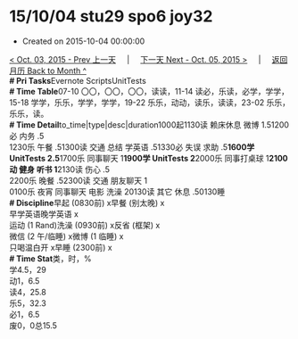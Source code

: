 # 15/10/04 stu29 spo6 joy32

* Created on 2015-10-04 00:00:00

[&lt; Oct. 03, 2015 - Prev 上一天](d03.md)     \|     [下一天 Next - Oct. 05, 2015 &gt;](d05.md)     \|     [返回月历 Back to Month ^](index.md)   
**\# Pri Tasks**Evernote ScriptsUnitTests  
**\# Time Table**07-10 〇〇，〇〇，〇〇，读读，11-14 读必，乐读，必学，学学，15-18 学学，乐乐，学学，学学，19-22 乐乐，动动，读乐，读读，23-02 乐乐，乐乐，读。  
**\# Time Detail**to\_time\|type\|desc\|duration1000起1130读 赖床休息 微博 1.51200必 内务 .5  
1230乐 午餐 .51300读 交通 总结 学英语 .51330必 失误 求助 .5**1600学 UnitTests 2.5**1700乐 同事聊天 1**1900学 UnitTests 2**2000乐 同事打桌球 1**2100动 健身 听书 1**2130读 伤心 .5  
2200乐 晚餐 .52300读 交通 朋友聊天 1  
0100乐 夜宵 同事聊天 电影 洗澡 20130读 其它 休息 .50130睡  
**\# Discipline**早起 \(0830前\) x早餐 \(别太晚\) x  
早学英语晚学英语 x  
运动 \(1 Rand\)洗澡 \(0930前\) x反省 \(框架\) x  
微信 \(2 午/临睡\) x微博 \(1 临睡\) x  
只喝温白开 x早睡 \(2300前\) x  
**\# Time Stat**类，时，%  
学4.5，29  
动1，6.5  
读4，25.8  
乐5，32.3  
必1，6.5  
废0，0总15.5  
  



